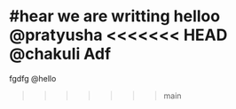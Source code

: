 #hear we are writting
helloo
@pratyusha
<<<<<<< HEAD
@chakuli
Adf
=======
fgdfg
@hello
>>>>>>> main
